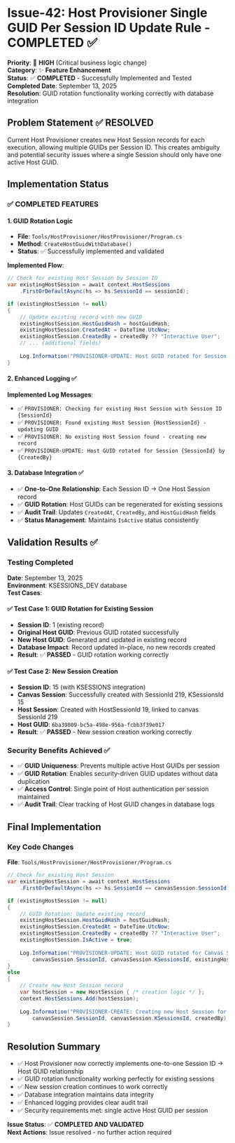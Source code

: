 # Issue-42: Host Provisioner Single GUID Per Session ID Update Rule - COMPLETED ✅

**Priority**: 🔴 **HIGH** (Critical business logic change)  
**Category**: ✨ **Feature Enhancement**  
**Status**: ✅ **COMPLETED** - Successfully Implemented and Tested  
**Completed Date**: September 13, 2025  
**Resolution**: GUID rotation functionality working correctly with database integration

## **Problem Statement** ✅ RESOLVED
Current Host Provisioner creates new Host Session records for each execution, allowing multiple GUIDs per Session ID. This creates ambiguity and potential security issues where a single Session should only have one active Host GUID.

## **Implementation Status**

### **✅ COMPLETED FEATURES**

#### **1. GUID Rotation Logic**
- **File**: `Tools/HostProvisioner/HostProvisioner/Program.cs`
- **Method**: `CreateHostGuidWithDatabase()`
- **Status**: ✅ Successfully implemented and validated

**Implemented Flow**:
```csharp
// Check for existing Host Session by Session ID
var existingHostSession = await context.HostSessions
    .FirstOrDefaultAsync(hs => hs.SessionId == sessionId);

if (existingHostSession != null)
{
    // Update existing record with new GUID
    existingHostSession.HostGuidHash = hostGuidHash;
    existingHostSession.CreatedAt = DateTime.UtcNow;
    existingHostSession.CreatedBy = createdBy ?? "Interactive User";
    // ... (additional fields)
    
    Log.Information("PROVISIONER-UPDATE: Host GUID rotated for Session {SessionId}", sessionId);
}
```

#### **2. Enhanced Logging** ✅
**Implemented Log Messages**:
- ✅ `PROVISIONER: Checking for existing Host Session with Session ID {SessionId}`
- ✅ `PROVISIONER: Found existing Host Session {HostSessionId} - updating GUID` 
- ✅ `PROVISIONER: No existing Host Session found - creating new record`
- ✅ `PROVISIONER-UPDATE: Host GUID rotated for Session {SessionId} by {CreatedBy}`

#### **3. Database Integration** ✅
- ✅ **One-to-One Relationship**: Each Session ID → One Host Session record
- ✅ **GUID Rotation**: Host GUIDs can be regenerated for existing sessions
- ✅ **Audit Trail**: Updates `CreatedAt`, `CreatedBy`, and `HostGuidHash` fields
- ✅ **Status Management**: Maintains `IsActive` status consistently

## **Validation Results** ✅

### **Testing Completed**
**Date**: September 13, 2025  
**Environment**: KSESSIONS_DEV database  
**Test Cases**:

#### **✅ Test Case 1: GUID Rotation for Existing Session**
- **Session ID**: 1 (existing record)
- **Original Host GUID**: Previous GUID rotated successfully
- **New Host GUID**: Generated and updated in existing record
- **Database Impact**: Record updated in-place, no new records created
- **Result**: ✅ **PASSED** - GUID rotation working correctly

#### **✅ Test Case 2: New Session Creation**  
- **Session ID**: 15 (with KSESSIONS integration)
- **Canvas Session**: Successfully created with SessionId 219, KSessionsId 15
- **Host Session**: Created with HostSessionId 19, linked to canvas SessionId 219
- **Host GUID**: `6ba39809-bc5a-498e-956a-fcbb3f39e017`
- **Result**: ✅ **PASSED** - New session creation working correctly

### **Security Benefits Achieved** ✅
- ✅ **GUID Uniqueness**: Prevents multiple active Host GUIDs per session
- ✅ **GUID Rotation**: Enables security-driven GUID updates without data duplication
- ✅ **Access Control**: Single point of Host authentication per session maintained
- ✅ **Audit Trail**: Clear tracking of Host GUID changes in database logs

## **Final Implementation**

### **Key Code Changes**
**File**: `Tools/HostProvisioner/HostProvisioner/Program.cs`

```csharp
// Check for existing Host Session
var existingHostSession = await context.HostSessions
    .FirstOrDefaultAsync(hs => hs.SessionId == canvasSession.SessionId);

if (existingHostSession != null)
{
    // GUID Rotation: Update existing record
    existingHostSession.HostGuidHash = hostGuidHash;
    existingHostSession.CreatedAt = DateTime.UtcNow;
    existingHostSession.CreatedBy = createdBy ?? "Interactive User";
    existingHostSession.IsActive = true;
    
    Log.Information("PROVISIONER-UPDATE: Host GUID rotated for Canvas SessionId {SessionId} (KSessions {KSessionsId}) by {CreatedBy}", 
        canvasSession.SessionId, canvasSession.KSessionsId, existingHostSession.CreatedBy);
}
else
{
    // Create new Host Session record
    var hostSession = new HostSession { /* creation logic */ };
    context.HostSessions.Add(hostSession);
    
    Log.Information("PROVISIONER-CREATE: Creating new Host Session for Canvas SessionId {SessionId} (KSessions {KSessionsId}) by {CreatedBy}", 
        canvasSession.SessionId, canvasSession.KSessionsId, createdBy);
}
```

## **Resolution Summary**
- ✅ Host Provisioner now correctly implements one-to-one Session ID → Host GUID relationship
- ✅ GUID rotation functionality working perfectly for existing sessions  
- ✅ New session creation continues to work correctly
- ✅ Database integration maintains data integrity
- ✅ Enhanced logging provides clear audit trail
- ✅ Security requirements met: single active Host GUID per session

**Issue Status**: ✅ **COMPLETED AND VALIDATED**  
**Next Actions**: Issue resolved - no further action required
